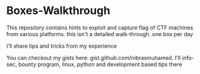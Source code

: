 # Boxes-Walkthrough
This repository contains hints to exploit and capture flag of  CTF machines from various platforms. 
this isn't a detailed walk-through. 
one box per day


I'll share tips and tricks from my experience 


You can checkout my gists here: gist.github.com/nibrasmuhamed.
I'll info-sec, bounty program, linux, python and development based tips there
